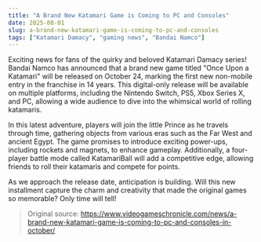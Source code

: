 ```yaml
---
title: "A Brand New Katamari Game is Coming to PC and Consoles"
date: 2025-08-01
slug: a-brand-new-katamari-game-is-coming-to-pc-and-consoles
tags: ["Katamari Damacy", "gaming news", "Bandai Namco"]
---
```


Exciting news for fans of the quirky and beloved Katamari Damacy series! Bandai Namco has announced that a brand new game titled "Once Upon a Katamari" will be released on October 24, marking the first new non-mobile entry in the franchise in 14 years. This digital-only release will be available on multiple platforms, including the Nintendo Switch, PS5, Xbox Series X, and PC, allowing a wide audience to dive into the whimsical world of rolling katamaris.

In this latest adventure, players will join the little Prince as he travels through time, gathering objects from various eras such as the Far West and ancient Egypt. The game promises to introduce exciting power-ups, including rockets and magnets, to enhance gameplay. Additionally, a four-player battle mode called KatamariBall will add a competitive edge, allowing friends to roll their katamaris and compete for points.

As we approach the release date, anticipation is building. Will this new installment capture the charm and creativity that made the original games so memorable? Only time will tell!
> Original source: https://www.videogameschronicle.com/news/a-brand-new-katamari-game-is-coming-to-pc-and-consoles-in-october/